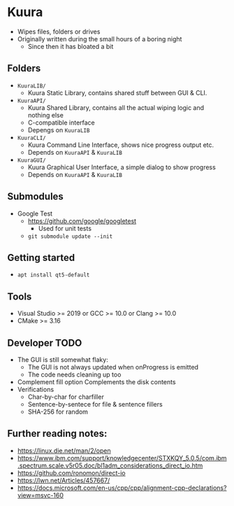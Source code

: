 # Kuura

- Wipes files, folders or drives
- Originally written during the small hours of a boring night
	- Since then it has bloated a bit

## Folders

- ``KuuraLIB/``
	- Kuura Static Library, contains shared stuff between GUI & CLI.
- ``KuuraAPI/``
	- Kuura Shared Library, contains all the actual wiping logic and nothing else
	- C-compatible interface
	- Depengs on ``KuuraLIB``
- ``KuuraCLI/``
	- Kuura Command Line Interface, shows nice progress output etc.
	- Depends on ``KuuraAPI`` & ``KuuraLIB``
- ``KuuraGUI/``
	- Kuura Graphical User Interface, a simple dialog to show progress
	- Depends on ``KuuraAPI`` & ``KuuraLIB``

## Submodules

- Google Test
	- https://github.com/google/googletest
		- Used for unit tests
	- ``git submodule update --init``

## Getting started

- ``apt install qt5-default``

## Tools

- Visual Studio >= 2019 or GCC >= 10.0 or Clang >= 10.0
- CMake >= 3.16

## Developer TODO

- The GUI is still somewhat flaky:
	- The GUI is not always updated when onProgress is emitted
	- The code needs cleaning up too
- Complement fill option
	Complements the disk contents
- Verifications
	- Char-by-char for charfiller
	- Sentence-by-sentece for file & sentence fillers
	- SHA-256 for random

## Further reading notes:

- https://linux.die.net/man/2/open
- https://www.ibm.com/support/knowledgecenter/STXKQY_5.0.5/com.ibm.spectrum.scale.v5r05.doc/bl1adm_considerations_direct_io.htm
- https://github.com/ronomon/direct-io
- https://lwn.net/Articles/457667/
- https://docs.microsoft.com/en-us/cpp/cpp/alignment-cpp-declarations?view=msvc-160
